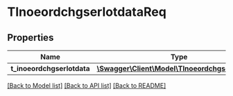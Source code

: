 # TInoeordchgserlotdataReq

## Properties
Name | Type | Description | Notes
------------ | ------------- | ------------- | -------------
**t_inoeordchgserlotdata** | [**\Swagger\Client\Model\TInoeordchgserlotdata[]**](TInoeordchgserlotdata.md) |  | [optional] 

[[Back to Model list]](../README.md#documentation-for-models) [[Back to API list]](../README.md#documentation-for-api-endpoints) [[Back to README]](../README.md)


